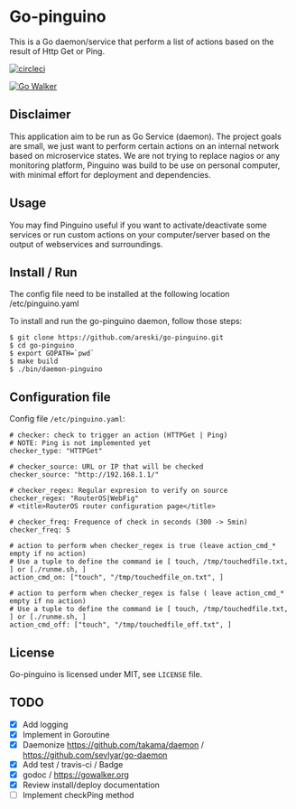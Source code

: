 Go-pinguino
===========

This is a Go daemon/service that perform a list of actions based on the result of Http Get or Ping.

[![circleci](https://circleci.com/gh/areski/go-pinguino.png)](https://circleci.com/gh/areski/go-pinguino)

[![Go Walker](http://gowalker.org/api/v1/badge)](https://gowalker.org/github.com/areski/go-pinguino)


Disclaimer
----------

This application aim to be run as Go Service (daemon). The project goals are small, we just want to perform certain actions on an internal network based on microservice states.
We are not trying to replace nagios or any monitoring platform, Pinguino was build to be use on personal computer,
with minimal effort for deployment and dependencies.


Usage
-----

You may find Pinguino useful if you want to activate/deactivate some services or run custom actions on your computer/server based on the output of webservices and surroundings.


Install / Run
-------------

The config file need to be installed at the following location /etc/pinguino.yaml

To install and run the go-pinguino daemon, follow those steps:

    $ git clone https://github.com/areski/go-pinguino.git
    $ cd go-pinguino
    $ export GOPATH=`pwd`
    $ make build
    $ ./bin/daemon-pinguino


Configuration file
------------------

Config file `/etc/pinguino.yaml`:

    # checker: check to trigger an action (HTTPGet | Ping)
    # NOTE: Ping is not implemented yet
    checker_type: "HTTPGet"

    # checker_source: URL or IP that will be checked
    checker_source: "http://192.168.1.1/"

    # checker_regex: Regular expresion to verify on source
    checker_regex: "RouterOS|WebFig"
    # <title>RouterOS router configuration page</title>

    # checker_freq: Frequence of check in seconds (300 -> 5min)
    checker_freq: 5

    # action to perform when checker_regex is true (leave action_cmd_* empty if no action)
    # Use a tuple to define the command ie [ touch, /tmp/touchedfile.txt, ] or [./runme.sh, ]
    action_cmd_on: ["touch", "/tmp/touchedfile_on.txt", ]

    # action to perform when checker_regex is false ( leave action_cmd_* empty if no action)
    # Use a tuple to define the command ie [ touch, /tmp/touchedfile.txt, ] or [./runme.sh, ]
    action_cmd_off: ["touch", "/tmp/touchedfile_off.txt", ]


License
-------

Go-pinguino is licensed under MIT, see `LICENSE` file.


TODO
----

- [x] Add logging
- [x] Implement in Goroutine
- [x] Daemonize https://github.com/takama/daemon / https://github.com/sevlyar/go-daemon
- [x] Add test / travis-ci / Badge
- [x] godoc / https://gowalker.org
- [x] Review install/deploy documentation
- [ ] Implement checkPing method
